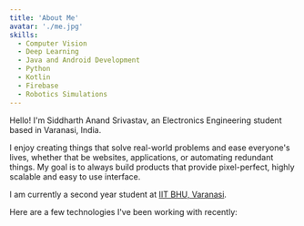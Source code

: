```yaml
---
title: 'About Me'
avatar: './me.jpg'
skills:
  - Computer Vision 
  - Deep Learning
  - Java and Android Development
  - Python
  - Kotlin
  - Firebase
  - Robotics Simulations
---
```


Hello! I'm Siddharth Anand Srivastav, an Electronics Engineering student based in Varanasi, India.

I enjoy creating things that solve real-world problems and ease everyone's lives, whether that be websites, applications, or automating redundant things. My goal is to always build products that provide pixel-perfect, highly scalable and easy to use interface.

I am currently a second year student at [IIT BHU, Varanasi](https://www.iitbhu.ac.in/).

Here are a few technologies I've been working with recently: